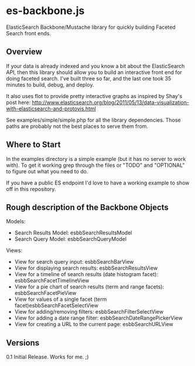 es-backbone.js
==============

ElasticSearch Backbone/Mustache library for quickly building Faceted Search front ends.

Overview
--------

If your data is already indexed and you know a bit about the ElasticSearch API, then this library should allow you to build an interactive front end for doing faceted search. I've built three so far, and the last one took 35 minutes to build, debug, and deploy.

It also uses flot to provide pretty interactive graphs as inspired by Shay's post here: 
http://www.elasticsearch.org/blog/2011/05/13/data-visualization-with-elasticsearch-and-protovis.html

See examples/simple/simple.php for all the library dependencies. Those paths are probably not the best places to serve them from.

Where to Start
--------------

In the examples directory is a simple example (but it has no server to work with). To get it working grep through the files or "TODO" and "OPTIONAL" to figure out what you need to do.

If you have a public ES endpoint I'd love to have a working example to show off in this repository.


Rough description of the Backbone Objects
-----------------------------------------

Models:
- Search Results Model: esbbSearchResultsModel
- Search Query Model: esbbSearchQueryModel

Views:
- View for search query input: esbbSearchBarView
- View for displaying search results: esbbSearchResultsView
- View for a timeline of search results (date histogram facet): esbbSearchFacetTimelineView
- View for a pie chart of search results (term and range facets): esbbSearchFacetPieView
- View for values of a single facet (term facet)esbbSearchFacetSelectView
- View for adding/removing filters: esbbSearchFilterSelectView
- View for adding a date range filter: esbbSearchDateRangePickerView
- View for creating a URL to the current page: esbbSearchURLView


Versions
--------

0.1 Initial Release. Works for me. ;)


